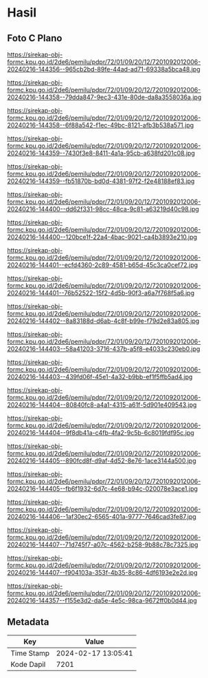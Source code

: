 # Hasil

## Foto C Plano

https://sirekap-obj-formc.kpu.go.id/2de6/pemilu/pdpr/72/01/09/20/12/7201092012006-20240216-144356--965cb2bd-89fe-44ad-ad71-69338a5bca48.jpg

https://sirekap-obj-formc.kpu.go.id/2de6/pemilu/pdpr/72/01/09/20/12/7201092012006-20240216-144358--79dda847-9ec3-431e-80de-da8a3558036a.jpg

https://sirekap-obj-formc.kpu.go.id/2de6/pemilu/pdpr/72/01/09/20/12/7201092012006-20240216-144358--6f88a542-f1ec-49bc-8121-afb3b538a571.jpg

https://sirekap-obj-formc.kpu.go.id/2de6/pemilu/pdpr/72/01/09/20/12/7201092012006-20240216-144359--7430f3e8-8411-4a1a-95cb-a638fd201c08.jpg

https://sirekap-obj-formc.kpu.go.id/2de6/pemilu/pdpr/72/01/09/20/12/7201092012006-20240216-144359--fb51870b-bd0d-4381-97f2-f2e48188ef83.jpg

https://sirekap-obj-formc.kpu.go.id/2de6/pemilu/pdpr/72/01/09/20/12/7201092012006-20240216-144400--dd62f331-98cc-48ca-9c81-a63219d40c98.jpg

https://sirekap-obj-formc.kpu.go.id/2de6/pemilu/pdpr/72/01/09/20/12/7201092012006-20240216-144400--120bce1f-22a4-4bac-9021-ca4b3893e210.jpg

https://sirekap-obj-formc.kpu.go.id/2de6/pemilu/pdpr/72/01/09/20/12/7201092012006-20240216-144401--ecfd4360-2c89-4581-b65d-45c3ca0cef72.jpg

https://sirekap-obj-formc.kpu.go.id/2de6/pemilu/pdpr/72/01/09/20/12/7201092012006-20240216-144401--76b52522-15f2-4d5b-90f3-a6a7f768f5a6.jpg

https://sirekap-obj-formc.kpu.go.id/2de6/pemilu/pdpr/72/01/09/20/12/7201092012006-20240216-144402--8a83188d-d6ab-4c8f-b99e-f79d2e83a805.jpg

https://sirekap-obj-formc.kpu.go.id/2de6/pemilu/pdpr/72/01/09/20/12/7201092012006-20240216-144403--58a41203-3716-437b-a5f8-e4033c230eb0.jpg

https://sirekap-obj-formc.kpu.go.id/2de6/pemilu/pdpr/72/01/09/20/12/7201092012006-20240216-144403--439fd06f-45e1-4a32-b9bb-ef1f5ffb5ad4.jpg

https://sirekap-obj-formc.kpu.go.id/2de6/pemilu/pdpr/72/01/09/20/12/7201092012006-20240216-144404--80840fc8-a4a1-4315-a61f-5d901e409543.jpg

https://sirekap-obj-formc.kpu.go.id/2de6/pemilu/pdpr/72/01/09/20/12/7201092012006-20240216-144404--9f8db41a-c4fb-4fa2-9c5b-6c8019fdf95c.jpg

https://sirekap-obj-formc.kpu.go.id/2de6/pemilu/pdpr/72/01/09/20/12/7201092012006-20240216-144405--890fcd8f-d9af-4d52-8e76-1ace3144a500.jpg

https://sirekap-obj-formc.kpu.go.id/2de6/pemilu/pdpr/72/01/09/20/12/7201092012006-20240216-144405--fb6f1932-6d7c-4e68-b94c-020078e3ace1.jpg

https://sirekap-obj-formc.kpu.go.id/2de6/pemilu/pdpr/72/01/09/20/12/7201092012006-20240216-144406--1af30ec2-6565-401a-9777-7646cad3fe87.jpg

https://sirekap-obj-formc.kpu.go.id/2de6/pemilu/pdpr/72/01/09/20/12/7201092012006-20240216-144407--71d745f7-a07c-4562-b258-9b88c78c7325.jpg

https://sirekap-obj-formc.kpu.go.id/2de6/pemilu/pdpr/72/01/09/20/12/7201092012006-20240216-144407--f904103a-353f-4b35-8c86-4df6193e2e2d.jpg

https://sirekap-obj-formc.kpu.go.id/2de6/pemilu/pdpr/72/01/09/20/12/7201092012006-20240216-144357--f155e3d2-da5e-4e5c-98ca-9672ff0b0d44.jpg


## Metadata

| Key        | Value               |
| ---------- | ------------------- |
| Time Stamp | 2024-02-17 13:05:41 |
| Kode Dapil | 7201                |



